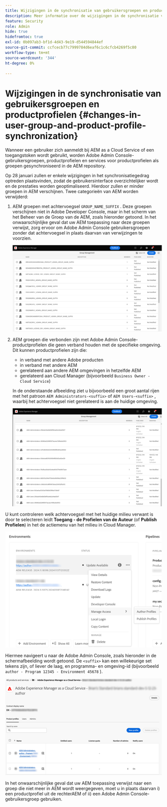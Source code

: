 ```yaml
---
title: Wijzigingen in de synchronisatie van gebruikersgroepen en productprofielen
description: Meer informatie over de wijzigingen in de synchronisatie van gebruikersgroepen en productprofielen die naar AEM as a Cloud Service komen
feature: Security
role: Admin
hide: true
hidefromtoc: true
exl-id: 0b097ab3-bf1d-4d43-9e19-d544594844ef
source-git-commit: ccfcecb77c7999784d6eaf6c1c6cfcb4269f5c80
workflow-type: tm+mt
source-wordcount: '344'
ht-degree: 0%

---
```


# Wijzigingen in de synchronisatie van gebruikersgroepen en productprofielen {#changes-in-user-group-and-product-profile-synchronization}

Wanneer een gebruiker zich aanmeldt bij AEM as a Cloud Service of een toegangstoken wordt gebruikt, worden Adobe Admin Console-gebruikersgroepen, productprofielen en services voor productprofielen als groepen gesynchroniseerd in de AEM repository.

Op 28 januari zullen er enkele wijzigingen in het synchronisatiegedrag optreden plaatsvinden, zodat de gebruikersinterface overzichtelijker wordt en de prestaties worden geoptimaliseerd. Hierdoor zullen er minder groepen in AEM verschijnen. Twee categorieën van AEM worden verwijderd:

1. AEM groepen met achtervoegsel `GROUP_NAME_SUFFIX` . Deze groepen verschijnen niet in Adobe Developer Console, maar in het scherm van het Beheer van de Groep van de AEM, zoals hieronder getoond. In het onwaarschijnlijke geval dat uw AEM toepassing naar deze groepen verwijst, zorg ervoor om Adobe Admin Console gebruikersgroepen zonder dat achtervoegsel in plaats daarvan van verwijzingen te voorzien.

   ![ Verwijderde groepen 1 ](/help/security/assets/removed-groups-1.png)

1. AEM groepen die verbonden zijn met Adobe Admin Console-productprofielen die geen verband houden met de specifieke omgeving. Dit kunnen productprofielen zijn die:

   * in verband met andere Adobe producten
   * in verband met andere AEM
   * gerelateerd aan andere AEM omgevingen in hetzelfde AEM
   * gerelateerd aan Cloud Manager (bijvoorbeeld `Business Owner - Cloud Service`)

   In de onderstaande afbeelding ziet u bijvoorbeeld een groot aantal rijen met het patroon `AEM Administrators-<suffix>` of `AEM Users-<suffix>` , waarbij het achtervoegsel niet gerelateerd is aan de huidige omgeving.

   ![ Verwijderde groepen 2 ](/help/security/assets/removed-groups-2.png)

U kunt controleren welk achtervoegsel met het huidige milieu verwant is door te selecteren leidt **Toegang - de Profielen van de Auteur** (of **Publish Profielen**) in het de actiemenu van het milieu in Cloud Manager.

![ achtervoegsels van de Controle ](/help/security/assets/suffix-check.png)

Hiermee navigeert u naar de Adobe Admin Console, zoals hieronder in de schermafbeelding wordt getoond. De `<suffix>` kan een willekeurige set tekens zijn, of liever de laag, en programma- en omgeving-id (bijvoorbeeld `author - Program 12345 - Environment 45678` ).

![ Achtervoegsels in de Admin Console ](/help/security/assets/admin-console-profile-suffixes.png)

In het onwaarschijnlijke geval dat uw AEM toepassing verwijst naar een groep die niet meer in AEM wordt weergegeven, moet u in plaats daarvan i) een productprofiel uit de rechterAEM of ii) een Adobe Admin Console-gebruikersgroep gebruiken.


